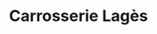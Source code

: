 ---
title: "Carrosserie Lagès"
url: /chambray-les-tours/carrosserie-lages/
shop: réparation de voitures
---